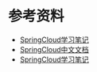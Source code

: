 
# 参考资料

- [SpringCloud学习笔记](https://blog.csdn.net/weixin_43591980/article/details/106255122)
- [SpringCloud中文文档](https://www.springcloud.cc/)
- [SpringCloud学习笔记](https://www.kuangstudy.com/bbs/1374942542566551554)
